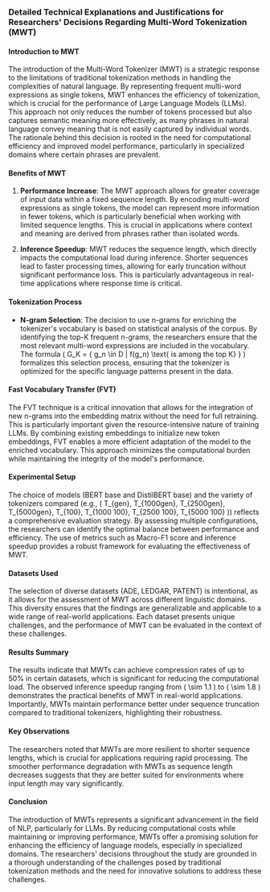 ### Detailed Technical Explanations and Justifications for Researchers' Decisions Regarding Multi-Word Tokenization (MWT)

#### Introduction to MWT
The introduction of the Multi-Word Tokenizer (MWT) is a strategic response to the limitations of traditional tokenization methods in handling the complexities of natural language. By representing frequent multi-word expressions as single tokens, MWT enhances the efficiency of tokenization, which is crucial for the performance of Large Language Models (LLMs). This approach not only reduces the number of tokens processed but also captures semantic meaning more effectively, as many phrases in natural language convey meaning that is not easily captured by individual words. The rationale behind this decision is rooted in the need for computational efficiency and improved model performance, particularly in specialized domains where certain phrases are prevalent.

#### Benefits of MWT
1. **Performance Increase**: The MWT approach allows for greater coverage of input data within a fixed sequence length. By encoding multi-word expressions as single tokens, the model can represent more information in fewer tokens, which is particularly beneficial when working with limited sequence lengths. This is crucial in applications where context and meaning are derived from phrases rather than isolated words.

2. **Inference Speedup**: MWT reduces the sequence length, which directly impacts the computational load during inference. Shorter sequences lead to faster processing times, allowing for early truncation without significant performance loss. This is particularly advantageous in real-time applications where response time is critical.

#### Tokenization Process
- **N-gram Selection**: The decision to use n-grams for enriching the tokenizer's vocabulary is based on statistical analysis of the corpus. By identifying the top-K frequent n-grams, the researchers ensure that the most relevant multi-word expressions are included in the vocabulary. The formula \( G_K = \{ g_n \in D | f(g_n) \text{ is among the top K} \} \) formalizes this selection process, ensuring that the tokenizer is optimized for the specific language patterns present in the data.

#### Fast Vocabulary Transfer (FVT)
The FVT technique is a critical innovation that allows for the integration of new n-grams into the embedding matrix without the need for full retraining. This is particularly important given the resource-intensive nature of training LLMs. By combining existing embeddings to initialize new token embeddings, FVT enables a more efficient adaptation of the model to the enriched vocabulary. This approach minimizes the computational burden while maintaining the integrity of the model's performance.

#### Experimental Setup
The choice of models (BERT base and DistilBERT base) and the variety of tokenizers compared (e.g., \( T_{gen}, T_{1000gen}, T_{2500gen}, T_{5000gen}, T_{100}, T_{1000 100}, T_{2500 100}, T_{5000 100} \)) reflects a comprehensive evaluation strategy. By assessing multiple configurations, the researchers can identify the optimal balance between performance and efficiency. The use of metrics such as Macro-F1 score and inference speedup provides a robust framework for evaluating the effectiveness of MWT.

#### Datasets Used
The selection of diverse datasets (ADE, LEDGAR, PATENT) is intentional, as it allows for the assessment of MWT across different linguistic domains. This diversity ensures that the findings are generalizable and applicable to a wide range of real-world applications. Each dataset presents unique challenges, and the performance of MWT can be evaluated in the context of these challenges.

#### Results Summary
The results indicate that MWTs can achieve compression rates of up to 50% in certain datasets, which is significant for reducing the computational load. The observed inference speedup ranging from \( \sim 1.1 \) to \( \sim 1.8 \) demonstrates the practical benefits of MWT in real-world applications. Importantly, MWTs maintain performance better under sequence truncation compared to traditional tokenizers, highlighting their robustness.

#### Key Observations
The researchers noted that MWTs are more resilient to shorter sequence lengths, which is crucial for applications requiring rapid processing. The smoother performance degradation with MWTs as sequence length decreases suggests that they are better suited for environments where input length may vary significantly.

#### Conclusion
The introduction of MWTs represents a significant advancement in the field of NLP, particularly for LLMs. By reducing computational costs while maintaining or improving performance, MWTs offer a promising solution for enhancing the efficiency of language models, especially in specialized domains. The researchers' decisions throughout the study are grounded in a thorough understanding of the challenges posed by traditional tokenization methods and the need for innovative solutions to address these challenges.